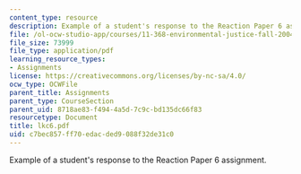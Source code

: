 ```yaml
---
content_type: resource
description: Example of a student's response to the Reaction Paper 6 assignment.
file: /ol-ocw-studio-app/courses/11-368-environmental-justice-fall-2004/c7bec857ff70edacded9088f32de31c0_lkc6.pdf
file_size: 73999
file_type: application/pdf
learning_resource_types:
- Assignments
license: https://creativecommons.org/licenses/by-nc-sa/4.0/
ocw_type: OCWFile
parent_title: Assignments
parent_type: CourseSection
parent_uid: 8718ae83-f494-4a5d-7c9c-bd135dc66f83
resourcetype: Document
title: lkc6.pdf
uid: c7bec857-ff70-edac-ded9-088f32de31c0
---
```

Example of a student's response to the Reaction Paper 6 assignment.